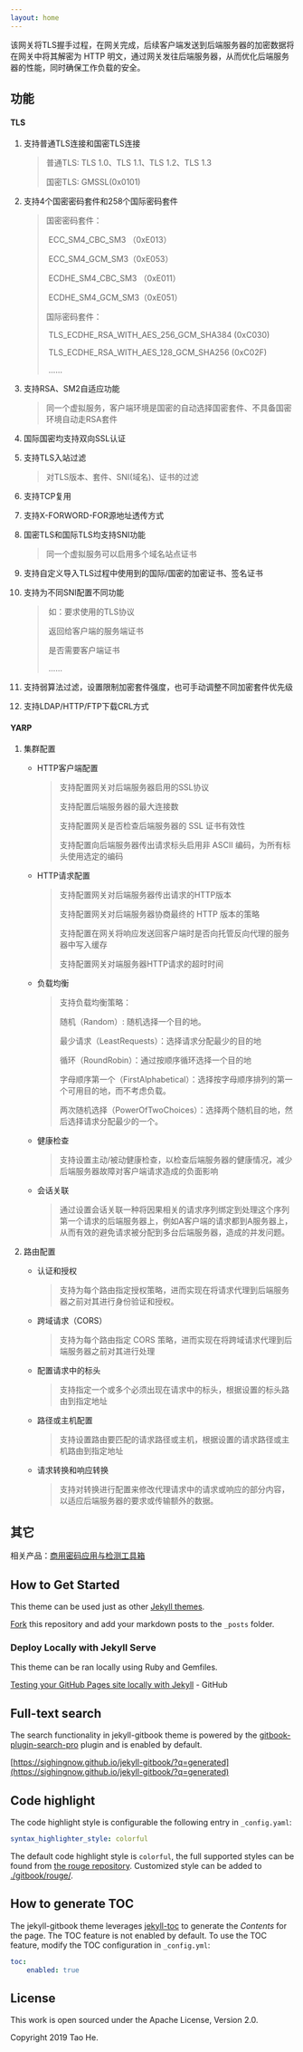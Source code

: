 ```yaml
---
layout: home  
---
```


该网关将TLS握手过程，在网关完成，后续客户端发送到后端服务器的加密数据将在网关中将其解密为 HTTP 明文，通过网关发往后端服务器，从而优化后端服务器的性能，同时确保工作负载的安全。

## 功能

#### TLS

1. 支持普通TLS连接和国密TLS连接

   > 普通TLS: TLS 1.0、TLS 1.1、TLS 1.2、TLS 1.3
   >
   > 国密TLS: GMSSL(0x0101)

2. 支持4个国密密码套件和258个国际密码套件

   > 国密密码套件：
   >
   > ​					ECC_SM4_CBC_SM3 （0xE013）
   >
   > ​					ECC_SM4_GCM_SM3（0xE053）
   >
   > ​					ECDHE_SM4_CBC_SM3 （0xE011）
   >
   > ​					ECDHE_SM4_GCM_SM3（0xE051）
   >
   >  国际密码套件：
   >
   > ​					TLS_ECDHE_RSA_WITH_AES_256_GCM_SHA384 (0xC030)
   >
   > ​					TLS_ECDHE_RSA_WITH_AES_128_GCM_SHA256 (0xC02F)
   >
   > ​					......

3. 支持RSA、SM2自适应功能

   > 同一个虚拟服务，客户端环境是国密的自动选择国密套件、不具备国密环境自动走RSA套件

4. 国际国密均支持双向SSL认证

5. 支持TLS入站过滤

   > 对TLS版本、套件、SNI(域名)、证书的过滤

6. 支持TCP复用

7. 支持X-FORWORD-FOR源地址透传方式

8. 国密TLS和国际TLS均支持SNI功能

   > 同一个虚拟服务可以启用多个域名站点证书

9. 支持自定义导入TLS过程中使用到的国际/国密的加密证书、签名证书

10. 支持为不同SNI配置不同功能

    > ​	如：要求使用的TLS协议
    >
    > ​			返回给客户端的服务端证书
    >
    > ​			是否需要客户端证书
    >
    > ​			......

11. 支持弱算法过滤，设置限制加密套件强度，也可手动调整不同加密套件优先级

12. 支持LDAP/HTTP/FTP下载CRL方式

#### YARP

1. 集群配置

   * HTTP客户端配置

     > 支持配置网关对后端服务器启用的SSL协议
     >
     > 支持配置后端服务器的最大连接数
     >
     > 支持配置网关是否检查后端服务器的 SSL 证书有效性
     >
     > 支持配置向后端服务器传出请求标头启用非 ASCII 编码，为所有标头使用选定的编码

   * HTTP请求配置

     > 支持配置网关对后端服务器传出请求的HTTP版本
     >
     > 支持配置网关对后端服务器协商最终的 HTTP 版本的策略
     >
     > 支持配置在网关将响应发送回客户端时是否向托管反向代理的服务器中写入缓存
     >
     > 支持配置网关对端服务器HTTP请求的超时时间

   * 负载均衡

     > 支持负载均衡策略：
     >
     > 随机（Random）: 随机选择一个目的地。
     >
     > 最少请求（LeastRequests）：选择请求分配最少的目的地
     >
     > 循环（RoundRobin）：通过按顺序循环选择一个目的地
     >
     > 字母顺序第一个（FirstAlphabetical）：选择按字母顺序排列的第一个可用目的地，而不考虑负载。
     >
     > 两次随机选择（PowerOfTwoChoices）：选择两个随机目的地，然后选择请求分配最少的一个。

   * 健康检查

     > 支持设置主动/被动健康检查，以检查后端服务器的健康情况，减少后端服务器故障对客户端请求造成的负面影响

   * 会话关联

     > 通过设置会话关联一种将因果相关的请求序列绑定到处理这个序列第一个请求的后端服务器上，例如A客户端的请求都到A服务器上，从而有效的避免请求被分配到多台后端服务器，造成的并发问题。

2. 路由配置

   * 认证和授权

     > 支持为每个路由指定授权策略，进而实现在将请求代理到后端服务器之前对其进行身份验证和授权。

   * 跨域请求（CORS）

     > 支持为每个路由指定 CORS 策略，进而实现在将跨域请求代理到后端服务器之前对其进行处理

   * 配置请求中的标头

     > 支持指定一个或多个必须出现在请求中的标头，根据设置的标头路由到指定地址

   * 路径或主机配置

     > 支持设置路由要匹配的请求路径或主机，根据设置的请求路径或主机路由到指定地址

   * 请求转换和响应转换

     > 支持对转换进行配置来修改代理请求中的请求或响应的部分内容，以适应后端服务器的要求或传输额外的数据。







## 其它

相关产品：[商用密码应用与检测工具箱](https://www.ailawuyou.com/micetoolbox/)

## How to Get Started

This theme can be used just as other [Jekyll themes][1].

[Fork][3] this repository and add your markdown posts to the `_posts` folder.

### Deploy Locally with Jekyll Serve

This theme can be ran locally using Ruby and Gemfiles.

[Testing your GitHub Pages site locally with Jekyll](https://docs.github.com/en/pages/setting-up-a-github-pages-site-with-jekyll/testing-your-github-pages-site-locally-with-jekyll) - GitHub

## Full-text search

The search functionality in jekyll-gitbook theme is powered by the [gitbook-plugin-search-pro][5] plugin and is enabled by default.

[https://sighingnow.github.io/jekyll-gitbook/?q=generated](https://sighingnow.github.io/jekyll-gitbook/?q=generated)

## Code highlight

The code highlight style is configurable the following entry in `_config.yaml`:

```yaml
syntax_highlighter_style: colorful
```

The default code highlight style is `colorful`, the full supported styles can be found from [the rouge repository][6]. Customized
style can be added to [./gitbook/rouge/](./gitbook/rouge/).

## How to generate TOC

The jekyll-gitbook theme leverages [jekyll-toc][4] to generate the *Contents* for the page.
The TOC feature is not enabled by default. To use the TOC feature, modify the TOC
configuration in `_config.yml`:

```yaml
toc:
    enabled: true
```

## License

This work is open sourced under the Apache License, Version 2.0.

Copyright 2019 Tao He.

[1]: https://pages.github.com
[2]: https://pages.github.com/themes
[3]: https://github.com/sighingnow/jekyll-gitbook/fork
[4]: https://github.com/allejo/jekyll-toc
[5]: https://github.com/gitbook-plugins/gitbook-plugin-search-pro
[6]: https://github.com/rouge-ruby/rouge/tree/master/lib/rouge/themes
